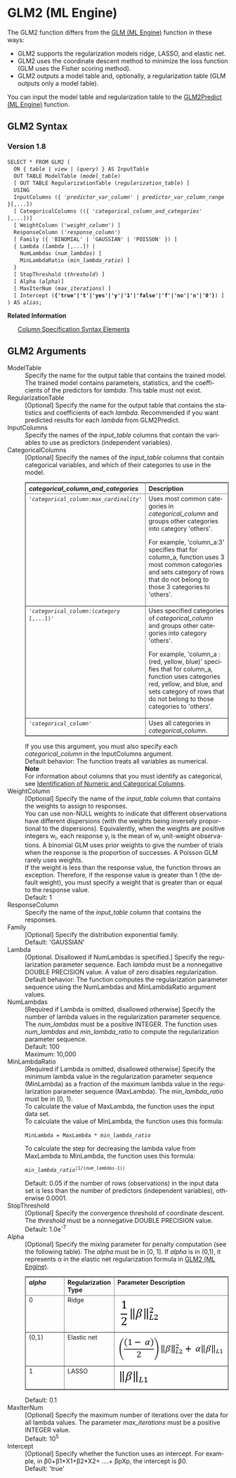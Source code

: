 <div class="nested0" aria-labelledby="ariaid-title1" topicindex="1" topicid="ynr1507159835395" id="ynr1507159835395"><h1 class="title topictitle1" id="ariaid-title1">GLM2 (ML Engine)</h1><div class="body conbody"><div class="section" id="ynr1507159835395__section_fsk_ssm_sbb"><div class="p">The GLM2 function differs from the <a href="eej1558472403086.md#hrv1507149150084">GLM (ML Engine)</a> function in these ways:
<ul class="ul" id="ynr1507159835395__ul_fpz_5f3_mz">
<li class="li">GLM2 supports the regularization models ridge, LASSO, and elastic net.</li>
<li class="li">GLM2 uses the coordinate descent method to minimize the loss function (GLM uses the Fisher scoring method).</li>
<li class="li">GLM2 outputs a model table and, optionally, a regularization table (GLM outputs only a model table).</li></ul></div>
<p class="p">You can input the model table and regularization table to the <a href="jsl1577120614790.md#xju1507161026486">GLM2Predict (ML Engine)</a> function.</p></div></div><div class="topic reference nested1" aria-labelledby="ariaid-title2" topicindex="2" topicid="wgz1507159928415" xml:lang="en-us" lang="en-us" id="wgz1507159928415">
<h2 class="title topictitle2" id="ariaid-title2">GLM2 Syntax</h2><div class="body refbody"><div class="section" id="wgz1507159928415__section_N10011_N1000E_N10001">
<h3 class="title sectiontitle">Version 1.8</h3><pre class="pre codeblock" xml:space="preserve"><code>SELECT * FROM GLM2 (
  <span>ON { <var class="keyword varname">table</var> | <var class="keyword varname">view</var> | (<var class="keyword varname">query</var>) }</span> AS InputTable
  OUT TABLE ModelTable (<var class="keyword varname">model_table</var>)
  [ OUT TABLE RegularizationTable (<var class="keyword varname">regularization_table</var>) ]
  USING
  InputColumns ({ '<var class="keyword varname">predictor_var_column</var>' | <var class="keyword varname">predictor_var_column_range</var> }[,...])
  [ CategoricalColumns (({ '<var class="keyword varname">categorical_column_and_categories</var>' [,...])]
  [ WeightColumn ('<var class="keyword varname">weight_column</var>') ]
  ResponseColumn ('<var class="keyword varname">response_column</var>')
  [ Family ({ 'BINOMIAL' | 'GAUSSIAN' | 'POISSON' }) ]
  { Lambda (<var class="keyword varname">lambda</var> [,...]) |
    NumLambdas (<var class="keyword varname">num_lambdas</var>) ]
    MinLambdaRatio (<var class="keyword varname">min_lambda_ratio</var>) ]
  }
  [ StopThreshold (<var class="keyword varname">threshold</var>) ]
  [ Alpha (<var class="keyword varname">alpha</var>)]
  [ MaxIterNum (<var class="keyword varname">max_iterations</var>) ]
  [ Intercept (<span><b>{'true'|'t'|'yes'|'y'|'1'|'false'|'f'|'no'|'n'|'0'}</b></span>) ]
) AS <var class="keyword varname">alias</var>;</code></pre></div></div><div class="related-links"><div class="linklistheader"><p></p><b>Related Information</b></div>
<ul class="linklist linklist relinfo"><div class="linklistmember"><a href="ndv1557782188375.md">Column Specification Syntax Elements</a></div></ul></div></div><div class="topic reference nested1" aria-labelledby="ariaid-title3" topicindex="3" topicid="mic1507159982725" xml:lang="en-us" lang="en-us" id="mic1507159982725">
<h2 class="title topictitle2" id="ariaid-title3">GLM2 Arguments</h2><div class="body refbody"><div class="section" id="mic1507159982725__section_N10011_N1000E_N10001"><dl class="dl parml"><dt class="dt pt dlterm">ModelTable</dt><dd class="dd pd">Specify the name for the output table that contains the trained model. The trained model contains parameters, statistics, and the coefficients of the predictors for <var class="keyword varname">lambda</var>. This table must not exist.</dd><dt class="dt pt dlterm">RegularizationTable</dt><dd class="dd pd">[Optional] Specify the name for the output table that contains the statistics and coefficients of each <var class="keyword varname">lambda</var>. Recommended if you want predicted results for each <var class="keyword varname">lambda</var> from GLM2Predict.</dd><dt class="dt pt dlterm">InputColumns</dt><dd class="dd pd">Specify the names of the <var class="keyword varname">input_table</var> columns that contain the variables to use as predictors (independent variables).</dd><dt class="dt pt dlterm">CategoricalColumns</dt><dd class="dd pd">[Optional] Specify the names of the <var class="keyword varname">input_table</var> columns that contain categorical variables, and which of their categories to use in the model.</dd><dd class="dd pd ddexpand"><div class="tablenoborder"><table cellpadding="4" cellspacing="0" summary="" id="mic1507159982725__table_sxq_xqy_fdb" class="table" frame="border" border="1" rules="all"><div class="caption"></div><colgroup span="1"><col style="width:50%" span="1"></col><col style="width:50%" span="1"></col></colgroup><thead class="thead" style="text-align:left;"><tr class="row"><th class="entry cellrowborder" style="vertical-align:top;" id="d39761e200" rowspan="1" colspan="1"><var class="keyword varname">categorical_column_and_categories</var></th><th class="entry cellrowborder" style="vertical-align:top;" id="d39761e203" rowspan="1" colspan="1">Description</th></tr></thead><tbody class="tbody"><tr class="row"><td class="entry cellrowborder" style="vertical-align:top;" headers="d39761e200" rowspan="1" colspan="1"><code class="ph codeph">'<var class="keyword varname">categorical_column</var>:<var class="keyword varname">max_cardinality</var>'</code></td><td class="entry cellrowborder" style="vertical-align:top;" headers="d39761e203" rowspan="1" colspan="1">Uses most common categories in <var class="keyword varname">categorical_column</var> and groups other categories into category 'others'. 
<p class="p">For example, 'column_a:3' specifies that for column_a, function uses 3 most common categories and sets category of rows that do not belong to those 3 categories to 'others'.</p></td></tr><tr class="row"><td class="entry cellrowborder" style="vertical-align:top;" headers="d39761e200" rowspan="1" colspan="1"><code class="ph codeph">'<var class="keyword varname">categorical_column</var>:(<var class="keyword varname">category</var> [,...])'</code></td><td class="entry cellrowborder" style="vertical-align:top;" headers="d39761e203" rowspan="1" colspan="1">Uses specified categories of <var class="keyword varname">categorical_column</var> and groups other categories into category 'others'. 
<p class="p">For example, 'column_a : (red, yellow, blue)' specifies that for column_a, function uses categories red, yellow, and blue, and sets category of rows that do not belong to those categories to 'others'.</p></td></tr><tr class="row"><td class="entry cellrowborder" style="vertical-align:top;" headers="d39761e200" rowspan="1" colspan="1"><code class="ph codeph">'<var class="keyword varname">categorical_column</var>'</code></td><td class="entry cellrowborder" style="vertical-align:top;" headers="d39761e203" rowspan="1" colspan="1">Uses all categories in <var class="keyword varname">categorical_column</var>.</td></tr></tbody></table></div></dd><dd class="dd pd ddexpand">If you use this argument, you must also specify each <var class="keyword varname">categorical_column</var> in the InputColumns argument.</dd><dd class="dd pd ddexpand">Default behavior: The function treats all variables as numerical.<div class="note note" id="mic1507159982725__note_N10040_N10037_N10030_N10017_N10013_N10010_N10001"><span><b>Note</b></span><div class="notebody">For information about columns that you must identify as categorical, see <a href="uxa1540574678350.md">Identification of Numeric and Categorical Columns</a>.</div></div></dd><dt class="dt pt dlterm">WeightColumn</dt><dd class="dd pd">[Optional] Specify the name of the <var class="keyword varname">input_table</var> column that contains the weights to assign to responses.</dd><dd class="dd pd ddexpand">You can use non-NULL weights to indicate that different observations have different dispersions (with the weights being inversely proportional to the dispersions). Equivalently, when the weights are positive integers w<span><sub>i</sub></span>, each response y<span><sub>i</sub></span> is the mean of w<span><sub>i</sub></span> unit-weight observations. A binomial GLM uses prior weights to give the number of trials when the response is the proportion of successes. A Poisson GLM rarely uses weights.</dd><dd class="dd pd ddexpand">If the weight is less than the response value, the function throws an exception. Therefore, if the response value is greater than 1 (the default weight), you must specify a weight that is greater than or equal to the response value.</dd><dd class="dd pd ddexpand">Default: 1</dd><dt class="dt pt dlterm">ResponseColumn</dt><dd class="dd pd">Specify the name of the <var class="keyword varname">input_table</var> column that contains the responses.</dd><dt class="dt pt dlterm">Family</dt><dd class="dd pd">[Optional] Specify the distribution exponential family.</dd><dd class="dd pd ddexpand">Default: 'GAUSSIAN'</dd><dt class="dt pt dlterm">Lambda</dt><dd class="dd pd">[Optional. Disallowed if NumLambdas is specified.] Specify the regularization parameter sequence. Each <var class="keyword varname">lambda</var> must be a nonnegative DOUBLE PRECISION value. A value of zero disables regularization.</dd><dd class="dd pd ddexpand">Default behavior: The function computes the regularization parameter sequence using the NumLambdas and MinLambdaRatio argument values.</dd><dt class="dt pt dlterm">NumLambdas</dt><dd class="dd pd">[Required if Lambda is omitted, disallowed otherwise] Specify the number of lambda values in the regularization parameter sequence. The <var class="keyword varname">num_lambdas</var> must be a positive INTEGER. The function uses <var class="keyword varname">num_lambdas</var> and <var class="keyword varname">min_lambda_ratio</var> to compute the regularization parameter sequence.</dd><dd class="dd pd ddexpand">Default: 100</dd><dd class="dd pd ddexpand">Maximum: 10,000</dd><dt class="dt pt dlterm">MinLambdaRatio</dt><dd class="dd pd">[Required if Lambda is omitted, disallowed otherwise] Specify the minimum lambda value in the regularization parameter sequence (MinLambda) as a fraction of the maximum lambda value in the regularization parameter sequence (MaxLambda). The <var class="keyword varname">min_lambda_ratio</var> must be in [0, 1). </dd><dd class="dd pd ddexpand">To calculate the value of MaxLambda, the function uses the input data set.</dd><dd class="dd pd ddexpand">To calculate the value of MinLambda, the function uses this formula:
<p class="p"><code class="ph codeph">MinLambda = MaxLambda * <var class="keyword varname">min_lambda_ratio</var></code></p></dd><dd class="dd pd ddexpand">To calculate the step for decreasing the lambda value from MaxLambda to MinLambda, the function uses this formula:
<p class="p"><code class="ph codeph"><var class="keyword varname">min_lambda_ratio</var><span><sup>(1/(<var class="keyword varname">num_lambdas</var>-1))</sup></span></code></p></dd><dd class="dd pd ddexpand">Default: 0.05 if the number of rows (observations) in the input data set is less than the number of predictors (independent variables), otherwise 0.0001.</dd><dt class="dt pt dlterm">StopThreshold</dt><dd class="dd pd">[Optional] Specify the convergence threshold of coordinate descent. The <var class="keyword varname">threshold</var> must be a nonnegative DOUBLE PRECISION value.</dd><dd class="dd pd ddexpand">Default: 1.0e<span><sup>-7</sup></span></dd><dt class="dt pt dlterm">Alpha</dt><dd class="dd pd">[Optional] Specify the mixing parameter for penalty computation (see the following table). The <var class="keyword varname">alpha</var> must be in [0, 1]. If <var class="keyword varname">alpha</var> is in (0,1), it represents α in the elastic net regularization formula in <a href="wdd1577120506488.md#ynr1507159835395">GLM2 (ML Engine)</a>.
<div class="tablenoborder"><table cellpadding="4" cellspacing="0" summary="" id="mic1507159982725__table_bdv_f35_lz" class="table" frame="border" border="1" rules="all"><div class="caption"></div><colgroup span="1"><col style="width:20%" span="1"></col><col style="width:20%" span="1"></col><col style="width:60%" span="1"></col></colgroup><thead class="thead" style="text-align:left;"><tr class="row"><th class="entry cellrowborder" style="vertical-align:top;" id="d39761e402" rowspan="1" colspan="1"><var class="keyword varname">alpha</var></th><th class="entry cellrowborder" style="vertical-align:top;" id="d39761e405" rowspan="1" colspan="1">Regularization Type</th><th class="entry cellrowborder" style="vertical-align:top;" id="d39761e407" rowspan="1" colspan="1">Parameter Description</th></tr></thead><tbody class="tbody"><tr class="row"><td class="entry cellrowborder" style="vertical-align:top;" headers="d39761e402" rowspan="1" colspan="1">0</td><td class="entry cellrowborder" style="vertical-align:top;" headers="d39761e405" rowspan="1" colspan="1">Ridge</td><td class="entry cellrowborder" style="vertical-align:top;" headers="d39761e407" rowspan="1" colspan="1"><img class="image" id="mic1507159982725__image_trx_kkp_4z" src="hjg1527875586223.png"></img></td></tr><tr class="row"><td class="entry cellrowborder" style="vertical-align:top;" headers="d39761e402" rowspan="1" colspan="1">(0,1)</td><td class="entry cellrowborder" style="vertical-align:top;" headers="d39761e405" rowspan="1" colspan="1">Elastic net</td><td class="entry cellrowborder" style="vertical-align:top;" headers="d39761e407" rowspan="1" colspan="1"><img class="image" id="mic1507159982725__image_s1s_xxc_12b" src="lcy1527880270334.png"></img></td></tr><tr class="row"><td class="entry cellrowborder" style="vertical-align:top;" headers="d39761e402" rowspan="1" colspan="1">1</td><td class="entry cellrowborder" style="vertical-align:top;" headers="d39761e405" rowspan="1" colspan="1">LASSO</td><td class="entry cellrowborder" style="vertical-align:top;" headers="d39761e407" rowspan="1" colspan="1"><img class="image" id="mic1507159982725__image_dzl_hlp_4z" src="cuy1527878530860.png"></img></td></tr></tbody></table></div></dd><dd class="dd pd ddexpand">Default: 0.1</dd><dt class="dt pt dlterm">MaxIterNum</dt><dd class="dd pd">[Optional] Specify the maximum number of iterations over the data for all lambda values. The parameter <var class="keyword varname">max_iterations</var> must be a positive INTEGER value.</dd><dd class="dd pd ddexpand">Default: 10<span><sup>5</sup></span></dd><dt class="dt pt dlterm">Intercept</dt><dd class="dd pd">[Optional] Specify whether the function uses an intercept. For example, in β0+β1*X1+β2*X2+ ....+ βpXp, the intercept is β0.</dd><dd class="dd pd ddexpand">Default: 'true'</dd></dl></div></div></div></div>
